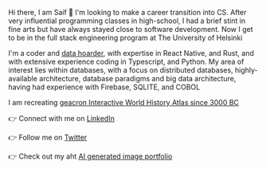 Hi there, I am Saif 👋  I'm looking to make a career transition into CS. After very influential programming classes in high-school, I had a brief stint in fine arts but have always stayed close to software development. Now I get to be in the full stack engineering program at The University of Helsinki 

I'm a coder and [data hoarder](https://www.reddit.com/r/DataHoarder), with expertise in React Native, and Rust, and with extensive experience coding in Typescript, and Python. My area of interest lies within databases, with a focus on distributed databases, highly-available architecture, database paradigms and big data architecture, having had experience with Firebase, SQLITE, and COBOL

I am recreating [geacron Interactive World History Atlas since 3000 BC](http://geacron.com)

👉 Connect with me on [LinkedIn](https://www.linkedin.com/in/saif-khayoon-12b53569/)

👉 Follow me on [Twitter](https://twitter.com/saifkhay)

👉 Check out my aht [AI generated image portfolio](https://creator.nightcafe.studio/u/SpacePatrice)
